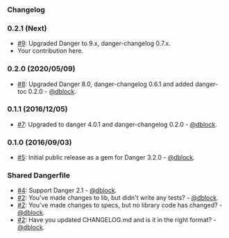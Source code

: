 ### Changelog

### 0.2.1 (Next)

* [#9](https://github.com/ruby-grape/danger/pull/9): Upgraded Danger to 9.x, danger-changelog 0.7.x.
* Your contribution here.

### 0.2.0 (2020/05/09)

* [#8](https://github.com/ruby-grape/danger/pull/8): Upgraded Danger 8.0, danger-changelog 0.6.1 and added danger-toc 0.2.0 - [@dblock](https://github.com/dblock).

### 0.1.1 (2016/12/05)

* [#7](https://github.com/ruby-grape/danger/pull/7): Upgraded to danger 4.0.1 and danger-changelog 0.2.0 - [@dblock](https://github.com/dblock).

### 0.1.0 (2016/09/03)

* [#5](https://github.com/ruby-grape/danger/pull/5): Initial public release as a gem for Danger 3.2.0 - [@dblock](https://github.com/dblock).

### Shared Dangerfile

* [#4](https://github.com/ruby-grape/danger/pull/4): Support Danger 2.1 - [@dblock](https://github.com/dblock).
* [#2](https://github.com/ruby-grape/danger/pull/2): You've made changes to lib, but didn't write any tests? - [@dblock](https://github.com/dblock).
* [#2](https://github.com/ruby-grape/danger/pull/2): You've made changes to specs, but no library code has changed? - [@dblock](https://github.com/dblock).
* [#2](https://github.com/ruby-grape/danger/pull/2): Have you updated CHANGELOG.md and is it in the right format? - [@dblock](https://github.com/dblock).
